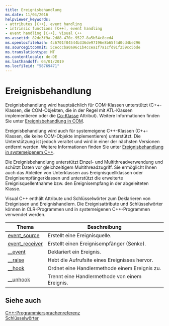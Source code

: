 ```yaml
---
title: Ereignisbehandlung
ms.date: 11/04/2016
helpviewer_keywords:
- attributes [C++], event handling
- intrinsic functions [C++], event handling
- event handling [C++], Visual C++
ms.assetid: 82de3f9a-2d88-470c-9527-8a5b54c8ced4
ms.openlocfilehash: 4c6701f04544b336de97196e8b65f4d0cd4be296
ms.sourcegitcommit: 5cecccba0a96c1b4ccea1f7a1cfd91f259cc5bde
ms.translationtype: MT
ms.contentlocale: de-DE
ms.lasthandoff: 04/01/2019
ms.locfileid: "58769471"
---
```

# <a name="event-handling"></a>Ereignisbehandlung

Ereignisbehandlung wird hauptsächlich für COM-Klassen unterstützt (C++-Klassen, die COM-Objekten, die in der Regel mit ATL-Klassen implementieren oder die [Co-Klasse](../windows/coclass.md) Attribut). Weitere Informationen finden Sie unter [Ereignisbehandlung in COM](../cpp/event-handling-in-com.md).

Ereignisbehandlung wird auch für systemeigene C++-Klassen (C++-Klassen, die keine COM-Objekte implementieren) unterstützt. Die Unterstützung ist jedoch veraltet und wird in einer der nächsten Versionen entfernt werden.  Weitere Informationen finden Sie unter [Ereignisbehandlung in systemeigenem C++](../cpp/event-handling-in-native-cpp.md).

Die Ereignisbehandlung unterstützt Einzel- und Multithreadverwendung und schützt Daten vor gleichzeitigem Multithreadzugriff. Sie ermöglicht Ihnen auch das Ableiten von Unterklassen aus Ereignisquellklassen oder Ereignisempfängerklassen und unterstützt die erweiterte Ereignisquellentnahme bzw. den Ereignisempfang in der abgeleiteten Klasse.

Visual C++ enthält Attribute und Schlüsselwörter zum Deklarieren von Ereignissen und Ereignishandlern. Die Ereignisattribute und Schlüsselwörter können in CLR-Programmen und in systemeigenen C++-Programmen verwendet werden.

|Thema|Beschreibung|
|-----------|-----------------|
|[event_source](../windows/attributes/event-source.md)|Erstellt eine Ereignisquelle.|
|[event_receiver](../windows/attributes/event-receiver.md)|Erstellt einen Ereignisempfänger (Senke).|
|[__event](../cpp/event.md)|Deklariert ein Ereignis.|
|[__raise](../cpp/raise.md)|Hebt die Aufrufsite eines Ereignisses hervor.|
|[__hook](../cpp/hook.md)|Ordnet eine Handlermethode einem Ereignis zu.|
|[__unhook](../cpp/unhook.md)|Trennt eine Handlermethode von einem Ereignis.|

## <a name="see-also"></a>Siehe auch

[C++-Programmiersprachenreferenz](../cpp/cpp-language-reference.md)<br/>
[Schlüsselwörter](../cpp/keywords-cpp.md)